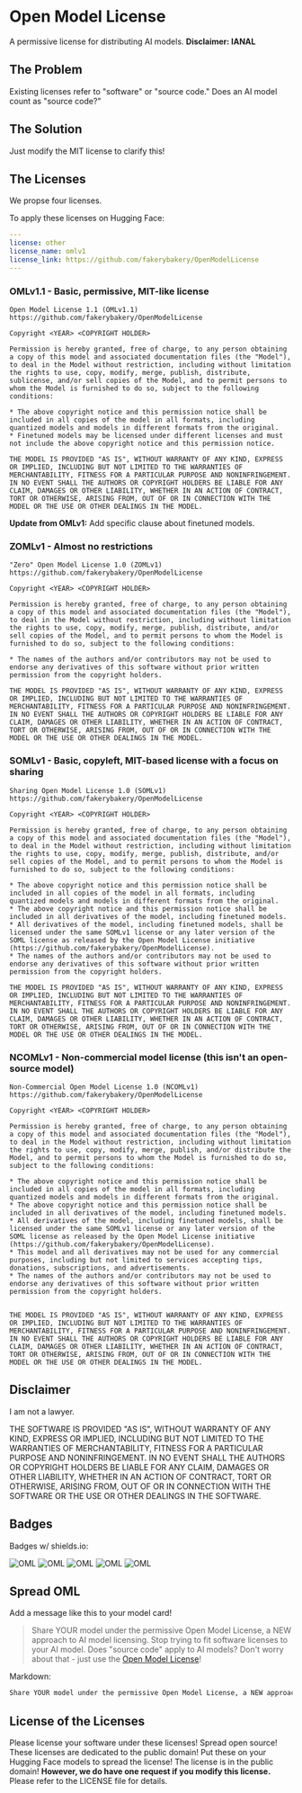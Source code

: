 # Open Model License

A permissive license for distributing AI models. **Disclaimer: IANAL**

## The Problem

Existing licenses refer to "software" or "source code." Does an AI model count as "source code?"

## The Solution

Just modify the MIT license to clarify this!

## The Licenses

We propse four licenses.

To apply these licenses on Hugging Face:

```yaml
---
license: other
license_name: omlv1
license_link: https://github.com/fakerybakery/OpenModelLicense
---
```

### OMLv1.1 - Basic, permissive, MIT-like license

```
Open Model License 1.1 (OMLv1.1)
https://github.com/fakerybakery/OpenModelLicense

Copyright <YEAR> <COPYRIGHT HOLDER>

Permission is hereby granted, free of charge, to any person obtaining a copy of this model and associated documentation files (the "Model"), to deal in the Model without restriction, including without limitation the rights to use, copy, modify, merge, publish, distribute, sublicense, and/or sell copies of the Model, and to permit persons to whom the Model is furnished to do so, subject to the following conditions:

* The above copyright notice and this permission notice shall be included in all copies of the model in all formats, including quantized models and models in different formats from the original.
* Finetuned models may be licensed under different licenses and must not include the above copyright notice and this permission notice.

THE MODEL IS PROVIDED "AS IS", WITHOUT WARRANTY OF ANY KIND, EXPRESS OR IMPLIED, INCLUDING BUT NOT LIMITED TO THE WARRANTIES OF MERCHANTABILITY, FITNESS FOR A PARTICULAR PURPOSE AND NONINFRINGEMENT. IN NO EVENT SHALL THE AUTHORS OR COPYRIGHT HOLDERS BE LIABLE FOR ANY CLAIM, DAMAGES OR OTHER LIABILITY, WHETHER IN AN ACTION OF CONTRACT, TORT OR OTHERWISE, ARISING FROM, OUT OF OR IN CONNECTION WITH THE MODEL OR THE USE OR OTHER DEALINGS IN THE MODEL.
```

**Update from OMLv1:** Add specific clause about finetuned models.

### ZOMLv1 - Almost no restrictions

```
"Zero" Open Model License 1.0 (ZOMLv1)
https://github.com/fakerybakery/OpenModelLicense

Copyright <YEAR> <COPYRIGHT HOLDER>

Permission is hereby granted, free of charge, to any person obtaining a copy of this model and associated documentation files (the "Model"), to deal in the Model without restriction, including without limitation the rights to use, copy, modify, merge, publish, distribute, and/or sell copies of the Model, and to permit persons to whom the Model is furnished to do so, subject to the following conditions:

* The names of the authors and/or contributors may not be used to endorse any derivatives of this software without prior written permission from the copyright holders.

THE MODEL IS PROVIDED "AS IS", WITHOUT WARRANTY OF ANY KIND, EXPRESS OR IMPLIED, INCLUDING BUT NOT LIMITED TO THE WARRANTIES OF MERCHANTABILITY, FITNESS FOR A PARTICULAR PURPOSE AND NONINFRINGEMENT. IN NO EVENT SHALL THE AUTHORS OR COPYRIGHT HOLDERS BE LIABLE FOR ANY CLAIM, DAMAGES OR OTHER LIABILITY, WHETHER IN AN ACTION OF CONTRACT, TORT OR OTHERWISE, ARISING FROM, OUT OF OR IN CONNECTION WITH THE MODEL OR THE USE OR OTHER DEALINGS IN THE MODEL.
```

### SOMLv1 - Basic, copyleft, MIT-based license with a focus on sharing

```
Sharing Open Model License 1.0 (SOMLv1)
https://github.com/fakerybakery/OpenModelLicense

Copyright <YEAR> <COPYRIGHT HOLDER>

Permission is hereby granted, free of charge, to any person obtaining a copy of this model and associated documentation files (the "Model"), to deal in the Model without restriction, including without limitation the rights to use, copy, modify, merge, publish, distribute, and/or sell copies of the Model, and to permit persons to whom the Model is furnished to do so, subject to the following conditions:

* The above copyright notice and this permission notice shall be included in all copies of the model in all formats, including quantized models and models in different formats from the original.
* The above copyright notice and this permission notice shall be included in all derivatives of the model, including finetuned models.
* All derivatives of the model, including finetuned models, shall be licensed under the same SOMLv1 license or any later version of the SOML license as released by the Open Model License initiative (https://github.com/fakerybakery/OpenModelLicense).
* The names of the authors and/or contributors may not be used to endorse any derivatives of this software without prior written permission from the copyright holders.

THE MODEL IS PROVIDED "AS IS", WITHOUT WARRANTY OF ANY KIND, EXPRESS OR IMPLIED, INCLUDING BUT NOT LIMITED TO THE WARRANTIES OF MERCHANTABILITY, FITNESS FOR A PARTICULAR PURPOSE AND NONINFRINGEMENT. IN NO EVENT SHALL THE AUTHORS OR COPYRIGHT HOLDERS BE LIABLE FOR ANY CLAIM, DAMAGES OR OTHER LIABILITY, WHETHER IN AN ACTION OF CONTRACT, TORT OR OTHERWISE, ARISING FROM, OUT OF OR IN CONNECTION WITH THE MODEL OR THE USE OR OTHER DEALINGS IN THE MODEL.
```

### NCOMLv1 - Non-commercial model license (this isn't an open-source model)

```
Non-Commercial Open Model License 1.0 (NCOMLv1)
https://github.com/fakerybakery/OpenModelLicense

Copyright <YEAR> <COPYRIGHT HOLDER>

Permission is hereby granted, free of charge, to any person obtaining a copy of this model and associated documentation files (the "Model"), to deal in the Model without restriction, including without limitation the rights to use, copy, modify, merge, publish, and/or distribute the Model, and to permit persons to whom the Model is furnished to do so, subject to the following conditions:

* The above copyright notice and this permission notice shall be included in all copies of the model in all formats, including quantized models and models in different formats from the original.
* The above copyright notice and this permission notice shall be included in all derivatives of the model, including finetuned models.
* All derivatives of the model, including finetuned models, shall be licensed under the same SOMLv1 license or any later version of the SOML license as released by the Open Model License initiative (https://github.com/fakerybakery/OpenModelLicense).
* This model and all derivatives may not be used for any commercial purposes, including but not limited to services accepting tips, donations, subscriptions, and advertisements.
* The names of the authors and/or contributors may not be used to endorse any derivatives of this software without prior written permission from the copyright holders.


THE MODEL IS PROVIDED "AS IS", WITHOUT WARRANTY OF ANY KIND, EXPRESS OR IMPLIED, INCLUDING BUT NOT LIMITED TO THE WARRANTIES OF MERCHANTABILITY, FITNESS FOR A PARTICULAR PURPOSE AND NONINFRINGEMENT. IN NO EVENT SHALL THE AUTHORS OR COPYRIGHT HOLDERS BE LIABLE FOR ANY CLAIM, DAMAGES OR OTHER LIABILITY, WHETHER IN AN ACTION OF CONTRACT, TORT OR OTHERWISE, ARISING FROM, OUT OF OR IN CONNECTION WITH THE MODEL OR THE USE OR OTHER DEALINGS IN THE MODEL.
```

## Disclaimer

I am not a lawyer.

THE SOFTWARE IS PROVIDED "AS IS", WITHOUT WARRANTY OF ANY KIND, EXPRESS OR IMPLIED, INCLUDING BUT NOT LIMITED TO THE WARRANTIES OF MERCHANTABILITY, FITNESS FOR A PARTICULAR PURPOSE AND NONINFRINGEMENT. IN NO EVENT SHALL THE AUTHORS OR COPYRIGHT HOLDERS BE LIABLE FOR ANY CLAIM, DAMAGES OR OTHER LIABILITY, WHETHER IN AN ACTION OF CONTRACT, TORT OR OTHERWISE, ARISING FROM, OUT OF OR IN CONNECTION WITH THE SOFTWARE OR THE USE OR OTHER DEALINGS IN THE SOFTWARE.

## Badges

Badges w/ shields.io:

![OML](https://img.shields.io/badge/license-OMLv1-blue)
![OML](https://img.shields.io/badge/license-OMLv1.1-blue)
![OML](https://img.shields.io/badge/license-ZOMLv1-blue)
![OML](https://img.shields.io/badge/license-SOMLv1-blue)
![OML](https://img.shields.io/badge/license-NCOMLv1-blue)

## Spread OML

Add a message like this to your model card!

> Share YOUR model under the permissive Open Model License, a NEW approach to AI model licensing. Stop trying to fit software licenses to your AI model. Does "source code" apply to AI models? Don't worry about that - just use the [Open Model License](https://github.com/fakerybakery/OpenModelLicense)!

Markdown:

```markdown
Share YOUR model under the permissive Open Model License, a NEW approach to AI model licensing. Stop trying to fit software licenses to your AI model. Does "source code" apply to AI models? Don't worry about that - just use the [Open Model License](https://github.com/fakerybakery/OpenModelLicense)!
```

## License of the Licenses

Please license your software under these licenses! Spread open source! These licenses are dedicated to the public domain! Put these on your Hugging Face models to spread the license! The license is in the public domain! **However, we do have one request if you modify this license.** Please refer to the LICENSE file for details.
